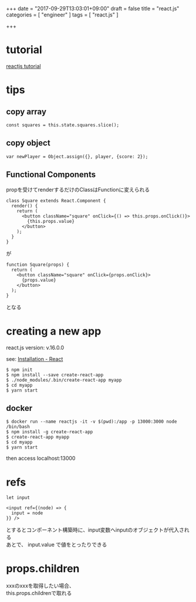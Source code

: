 +++
date = "2017-09-29T13:03:01+09:00"
draft = false
title = "react.js"
categories = [ "engineer" ]
tags = [ "react.js" ]

+++

# tutorial

[reactjs tutorial](https://reactjs.org/tutorial/tutorial.html)

# tips

## copy array

```
const squares = this.state.squares.slice();
```

## copy object

```
var newPlayer = Object.assign({}, player, {score: 2});
```

## Functional Components

propを受けてrenderするだけのClassはFunctionに変えられる

```
class Square extends React.Component {
  render() {
    return (
      <button className="square" onClick={() => this.props.onClick()}>
        {this.props.value}
      </button>
    );
  }
}
```

が

```
function Square(props) {
  return (
    <button className="square" onClick={props.onClick}>
      {props.value}
    </button>
  );
}
```

となる

# creating a new app

react.js version: v.16.0.0  

see: [Installation \- React](https://facebook.github.io/react/docs/installation.html#creating-a-new-application)

```
$ npm init
$ npm install --save create-react-app
$ ./node_modules/.bin/create-react-app myapp
$ cd myapp
$ yarn start
```

## docker

```
$ docker run --name reactjs -it -v $(pwd):/app -p 13000:3000 node /bin/bash
$ npm install -g create-react-app
$ create-react-app myapp
$ cd myapp
$ yarn start
```

then access localhost:13000  

# refs

```
let input

<input ref={(node) => {
  input = node
}} />
```

とするとコンポーネント構築時に、input変数へinputのオブジェクトが代入される  
あとで、 input.value で値をとったりできる  

# props.children

<myComponent>xxx</myComponent>のxxxを取得したい場合、  
this.props.childrenで取れる  

